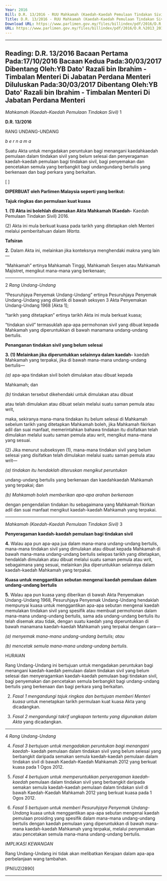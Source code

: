 ```yaml
---
Year: 2016
Bill: D.R. 13/2016 - RUU Mahkamah (Kaedah-Kaedah Pemulaan Tindakan Sivil) 2016 (Lulus)
Title: D.R. 13/2016 - RUU Mahkamah (Kaedah-Kaedah Pemulaan Tindakan Sivil) 2016 (Lulus)
Download URL: https://www.parlimen.gov.my/files/billindex/pdf/2016/D.R.%2013_2016%20(BM).pdf
URL: https://www.parlimen.gov.my/files/billindex/pdf/2016/D.R.%2013_2016%20(BM).pdf
---
```

---
Reading:
D.R. 13/2016
Bacaan Pertama Pada:17/10/2016
Bacaan Kedua Pada:30/03/2017
Dibentang Oleh:YB Dato' Razali bin Ibrahim - Timbalan Menteri Di Jabatan Perdana Menteri
Diluluskan Pada:30/03/2017
Dibentang Oleh:YB Dato' Razali bin Ibrahim - Timbalan Menteri Di Jabatan Perdana Menteri
---

_Mahkamah (Kaedah-Kaedah Pemulaan Tindakan Sivil)_ 1

**D.R. 13/2016**

RANG UNDANG-UNDANG

_b e r n a m a_

Suatu Akta untuk mengadakan peruntukan bagi menangani kaedahkaedah pemulaan dalam tindakan sivil yang belum selesai dan
penyeragaman kaedah-kaedah pemulaan bagi tindakan sivil, bagi
penyemakan dan pencetakan semula yang berbangkit bagi undangundang bertulis yang berkenaan dan bagi perkara yang berkaitan.

[ ]

**DIPERBUAT oleh Parlimen Malaysia seperti yang berikut:**

**Tajuk ringkas dan permulaan kuat kuasa**

**1. (1) Akta ini bolehlah dinamakan Akta Mahkamah (Kaedah-**
Kaedah Pemulaan Tindakan Sivil) 2016.

(2) Akta ini mula berkuat kuasa pada tarikh yang ditetapkan
oleh Menteri melalui pemberitahuan dalam _Warta._

**Tafsiran**

**2.** Dalam Akta ini, melainkan jika konteksnya menghendaki
makna yang lain—

“Mahkamah” ertinya Mahkamah Tinggi, Mahkamah Sesyen
atau Mahkamah Majistret, mengikut mana-mana yang berkenaan;


-----

2 _Rang Undang-Undang_

“Pesuruhjaya Penyemak Undang-Undang” ertinya Pesuruhjaya
Penyemak Undang-Undang yang dilantik di bawah seksyen 3
Akta Penyemakan Undang-Undang 1968 [Akta 1];

“tarikh yang ditetapkan” ertinya tarikh Akta ini mula berkuat
kuasa;

“tindakan sivil” termasuklah apa-apa permohonan sivil yang
dibuat kepada Mahkamah yang diperuntukkan di bawah manamana undang-undang bertulis.

**Penanganan tindakan sivil yang belum selesai**

**3. (1) Melainkan jika diperuntukkan selainnya dalam kaedah-**
kaedah Mahkamah yang terpakai, jika di bawah mana-mana
undang-undang bertulis—

_(a)_ apa-apa tindakan sivil boleh dimulakan atau dibuat kepada

Mahkamah; dan

_(b)_ tindakan tersebut dikehendaki untuk dimulakan atau dibuat

atau telah dimulakan atau dibuat selain melalui suatu
saman pemula atau writ,

maka, sekiranya mana-mana tindakan itu belum selesai di Mahkamah
sebelum tarikh yang ditetapkan Mahkamah boleh, jika Mahkamah
fikirkan adil dan suai manfaat, memerintahkan bahawa tindakan
itu disifatkan telah dimulakan melalui suatu saman pemula atau
writ, mengikut mana-mana yang sesuai.

(2) Jika menurut subseksyen (1), mana-mana tindakan sivil
yang belum selesai yang disifatkan telah dimulakan melalui suatu
saman pemula atau writ—

_(a) tindakan itu hendaklah diteruskan mengikut peruntukan_

undang-undang bertulis yang berkenaan dan kaedahkaedah Mahkamah yang terpakai; dan

_(b) Mahkamah boleh memberikan apa-apa arahan berkenaan_

dengan pengendalian tindakan itu sebagaimana yang
Mahkamah fikirkan adil dan suai manfaat mengikut
kaedah-kaedah Mahkamah yang terpakai.


-----

_Mahkamah (Kaedah-Kaedah Pemulaan Tindakan Sivil)_ 3

**Penyeragaman kaedah-kaedah pemulaan bagi tindakan sivil**

**4.** Walau apa pun apa-apa jua dalam mana-mana undang-undang
bertulis, mana-mana tindakan sivil yang dimulakan atau dibuat
kepada Mahkamah di bawah mana-mana undang-undang bertulis
selepas tarikh yang ditetapkan, hendaklah dimulakan atau dibuat
melalui suatu saman pemula atau writ, sebagaimana yang sesuai,
melainkan jika diperuntukkan selainnya dalam kaedah-kaedah
Mahkamah yang terpakai.

**Kuasa untuk menggantikan sebutan mengenai kaedah pemulaan**
**dalam undang-undang bertulis**

**5.** Walau apa pun kuasa yang diberikan di bawah Akta Penyemakan
Undang-Undang 1968, Pesuruhjaya Penyemak Undang-Undang
hendaklah mempunyai kuasa untuk menggantikan apa-apa
sebutan mengenai kaedah memulakan tindakan sivil yang spesifik
atau membuat permohonan dalam mana-mana undang-undang
bertulis, sama ada undang-undang bertulis itu telah disemak atau
tidak, dengan suatu kaedah yang diperuntukkan di bawah manamana kaedah-kaedah Mahkamah yang terpakai dengan cara—

_(a) menyemak mana-mana undang-undang bertulis; atau_

_(b) mencetak semula mana-mana undang-undang bertulis._

HURAIAN

Rang Undang-Undang ini bertujuan untuk mengadakan peruntukan bagi
menangani kaedah-kaedah pemulaan dalam tindakan sivil yang belum selesai
dan menyeragamkan kaedah-kaedah pemulaan bagi tindakan sivil, bagi penyemakan
dan pencetakan semula berbangkit bagi undang-undang bertulis yang berkenaan
dan bagi perkara yang berkaitan.

2. _Fasal 1 mengandungi tajuk ringkas dan bertujuan memberi Menteri kuasa_
untuk menetapkan tarikh permulaan kuat kuasa Akta yang dicadangkan.

3. _Fasal 2 mengandungi takrif ungkapan tertentu yang digunakan dalam Akta_
yang dicadangkan.


-----

4 _Rang Undang-Undang_

4. _Fasal 3 bertujuan untuk mengadakan peruntukan bagi menangani kaedah-_
kaedah pemulaan dalam tindakan sivil yang belum selesai yang berbangkit
daripada semakan semula kaedah-kaedah pemulaan dalam tindakan sivil di bawah
Kaedah-Kaedah Mahkamah 2012 yang berkuat kuasa pada 1 Ogos 2012.

5. _Fasal 4 bertujuan untuk memperuntukkan penyeragaman kaedah-kaedah_
pemulaan dalam tindakan sivil yang berbangkit daripada semakan semula
kaedah-kaedah pemulaan dalam tindakan sivil di bawah Kaedah-Kaedah
Mahkamah 2012 yang berkuat kuasa pada 1 Ogos 2012.

6. _Fasal 5 bertujuan untuk memberi Pesuruhjaya Penyemak Undang-Undang_
kuasa untuk menggantikan apa-apa sebutan mengenai kaedah pemulaan prosiding
yang spesifik dalam mana-mana undang-undang bertulis dengan kaedah
pemulaan yang diperuntukkan di bawah mana-mana kaedah-kaedah Mahkamah
yang terpakai, melalui penyemakan atau pencetakan semula mana-mana
undang-undang bertulis.

_IMPLIKASI KEWANGAN_

Rang Undang-Undang ini tidak akan melibatkan Kerajaan dalam apa-apa
perbelanjaan wang tambahan.

[PN(U2)2890]


-----

